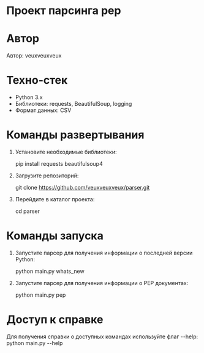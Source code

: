 # Проект парсинга pep
# Автор
Автор: veuxveuxveux

# Техно-стек
- Python 3.x
- Библиотеки: requests, BeautifulSoup, logging
- Формат данных: CSV

# Команды развертывания
1. Установите необходимые библиотеки:
   
   pip install requests beautifulsoup4
   
2. Загрузите репозиторий:
   
   git clone https://github.com/veuxveuxveux/parser.git
   
3. Перейдите в каталог проекта:
   
   cd parser
   

# Команды запуска
1. Запустите парсер для получения информации о последней версии Python:
   
   python main.py whats_new
   
2. Запустите парсер для получения информации о PEP документах:
   
   python main.py pep
   

# Доступ к справке
Для получения справки о доступных командах используйте флаг --help:
python main.py --help